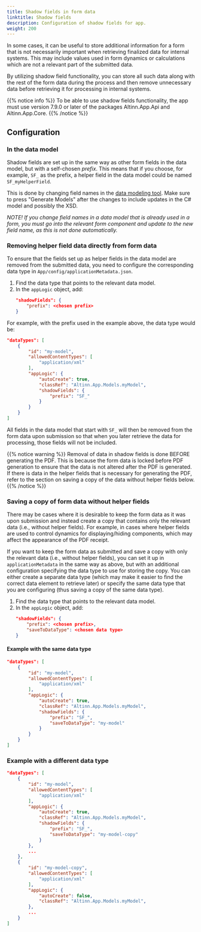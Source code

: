 ```yaml
---
title: Shadow fields in form data
linktitle: Shadow fields
description: Configuration of shadow fields for app.
weight: 200
---
```


In some cases, it can be useful to store additional information for a form that is not necessarily important when
retrieving finalized data for internal systems. This may include values used in form dynamics or calculations which are
not a relevant part of the submitted data.

By utilizing shadow field functionality, you can store all such data along with the rest of the form data during the
process and then remove unnecessary data before retrieving it for processing in internal systems.

{{% notice info %}}
To be able to use shadow fields functionality, the app must use version 7.9.0 or later of the packages
Altinn.App.Api and Altinn.App.Core.
{{% /notice %}}

## Configuration

### In the data model

Shadow fields are set up in the same way as other form fields in the data model, but with a self-chosen _prefix_. This
means that if you choose, for example, `SF_` as the prefix, a helper field in the data model could be named
`SF_myHelperField`.

This is done by changing field names in the [data modeling tool](/en/altinn-studio/v8/reference/data/data-modeling/). Make sure to press "Generate Models" after the changes
to include updates in the C# model and possibly the XSD.

_NOTE! If you change field names in a data model that is already used in a form, you must go into the relevant form
component and update to the new field name, as this is not done automatically._

### Removing helper field data directly from form data

To ensure that the fields set up as helper fields in the data model are removed from the submitted data, you need to
configure the corresponding data type in `App/config/applicationMetadata.json`.

1. Find the data type that points to the relevant data model.
2. In the `appLogic` object, add:
   ```json
   "shadowFields": {
       "prefix": <chosen prefix>
   }
   ```

For example, with the prefix used in the example above, the data type would be:

```json {linenos=false,hl_lines=[10-12]}
"dataTypes": [
    {
        "id": "my-model",
        "allowedContentTypes": [
            "application/xml"
        ],
        "appLogic": {
            "autoCreate": true,
            "classRef": "Altinn.App.Models.myModel",
            "shadowFields": {
                "prefix": "SF_"
            }
        }
    }
]
```

All fields in the data model that start with `SF_` will then be removed from the form data upon submission so that when
you later retrieve the data for processing, those fields will not be included.

{{% notice warning %}}
Removal of data in shadow fields is done BEFORE generating the PDF. This is because the form data is locked before PDF
generation to ensure that the data is not altered after the PDF is generated.
If there is data in the helper fields that is necessary for generating the PDF, refer to the section on saving a copy of
the data without helper fields below.
{{% /notice %}}

### Saving a copy of form data without helper fields

There may be cases where it is desirable to keep the form data as it was upon submission and instead create a copy that
contains only the relevant data (i.e., without helper fields). For example, in cases where helper fields are used to
control dynamics for displaying/hiding components, which may affect the appearance of the PDF receipt.

If you want to keep the form data as submitted and save a copy with only the relevant data (i.e., without helper fields),
you can set it up in `applicationMetadata` in the same way as above, but with an additional configuration specifying the
data type to use for storing the copy.
You can either create a separate data type (which may make it easier to find the correct data element to retrieve later)
or specify the same data type that you are configuring (thus saving a copy of the same data type).

1. Find the data type that points to the relevant data model.
2. In the `appLogic` object, add:
   ```json
   "shadowFields": {
       "prefix": <chosen prefix>,
       "saveToDataType": <chosen data type>
   }
   ```

#### Example with the same data type

```json {linenos=false,hl_lines=[10-12]}
"dataTypes": [
    {
        "id": "my-model",
        "allowedContentTypes": [
            "application/xml"
        ],
        "appLogic": {
            "autoCreate": true,
            "classRef": "Altinn.App.Models.myModel",
            "shadowFields": {
                "prefix": "SF_",
                "saveToDataType": "my-model"
            }
        }
    }
]
```

### Example with a different data type

```json {linenos=false,hl_lines=[10-13,17-27]}
"dataTypes": [
    {
        "id": "my-model",
        "allowedContentTypes": [
            "application/xml"
        ],
        "appLogic": {
            "autoCreate": true,
            "classRef": "Altinn.App.Models.myModel",
            "shadowFields": {
                "prefix": "SF_",
                "saveToDataType": "my-model-copy"
            }
        },
        ...
    },
    {
        "id": "my-model-copy",
        "allowedContentTypes": [
            "application/xml"
        ],
        "appLogic": {
            "autoCreate": false,
            "classRef": "Altinn.App.Models.myModel",
        },
        ...
    }
]
```
